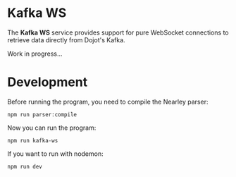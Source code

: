 # Kafka WS
The **Kafka WS** service provides support for pure WebSocket connections to retrieve data directly from Dojot's Kafka.

Work in progress...

# Development

Before running the program, you need to compile the Nearley parser:
```shell
npm run parser:compile
```

Now you can run the program:
```shell
npm run kafka-ws
```

If you want to run with nodemon:
```shell
npm run dev
```
